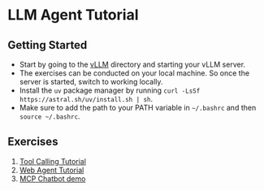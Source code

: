 # LLM Agent Tutorial

## Getting Started

* Start by going to the [vLLM](./vllm) directory and starting your vLLM server.
* The exercises can be conducted on your local machine. So once the server is started, switch to working locally.
* Install the `uv` package manager by running `curl -LsSf https://astral.sh/uv/install.sh | sh`. 
* Make sure to add the path to your PATH variable in `~/.bashrc` and then `source ~/.bashrc`.

## Exercises

1. [Tool Calling Tutorial](./tool_calling)
2. [Web Agent Tutorial](./web_agent)
3. [MCP Chatbot demo](./mcp/)
